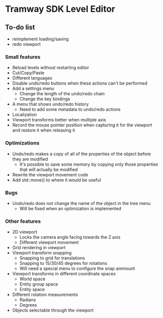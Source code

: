 # Tramway SDK Level Editor

## To-do list
- reimplement loading/saving
- redo viewport


### Small features
- Reload levels without restarting editor
- Cut/Copy/Paste
- Different languages
- Disable undo/redo buttons when these actions can't be performed
- Add a settings menu
	- Change the length of the undo/redo chain
	- Change the key bindings
- A menu that shows undo/redo history
	- Need to add some metadata to undo/redo actions
- Localization
- Viewport transforms better when multiple axis
- Record the mouse pointer position when capturing it for the viewport and restore it when releasing it

### Optimizations
- Undo/redo makes a copy of all of the properties of the object before they are modified
	- It's possible to save some memory by copying only those properties that will actually be modified
- Rewrite the viewport movement code
- Add std::move() to where it would be useful

### Bugs
- Undo/redo does not change the name of the object in the tree menu
	- Will be fixed when an optimization is implemented
	
### Other features
- 2D viewport
	- Locks the camera angle facing towards the Z axis
	- Different viewport movement
- Grid rendering in viewport
- Viewport transform snapping
	- Snapping to grid for translations
	- Snapping to 15/30/45 degrees for rotations
	- Will need a special menu to configure the snap ammount
- Viewport transforms in different coordinate spaces
	- World space
	- Entity group space
	- Entity space
- Different rotation measurements
	- Radians
	- Degrees
- Objects selectable through the viewport
